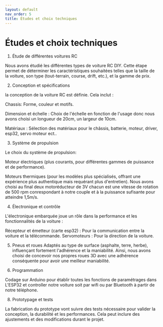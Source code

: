 ```yaml
---
layout: default
nav_order: 5
title: Études et choix techniques
---
```


# Études et choix techniques

1. Étude de différentes voitures RC

Nous avons étudié les différentes types de voiture RC DIY. Cette étape permet de déterminer les caractéristiques souhaitées telles que la taille de la voiture, son type (tout-terrain, course, drift, etc.), et la gamme de prix.

2. Conception et spécifications

la conception de la voiture RC est définie. 
Cela inclut :

Chassis: Forme, couleur et motifs.

Dimension et échelle : Choix de l'échelle en fonction de l'usage donc nous avons choisi un longueur de 20cm, un largeur de 10cm.

Matériaux : Sélection des matériaux pour le châssis, batterie, moteur, driver, esp32, servo moteur ect..

3. Système de propulsion

Le choix du système de propulsion:

Moteur électriques (plus courants, pour différentes gammes de puissance et de performance). 

Moteurs thermiques (pour les modèles plus spécialisés, offrant une expérience plus authentique mais requérant plus d'entretien).
Nous avons choisi au final deux motoréducteur de 3V chacun est une vitesse de rotation de 500 rpm conrespondant à notre couple et à la puissance sufisante pour atteindre 1,5m/s.

4. Électronique et contrôle

L'électronique embarquée joue un rôle dans la performance et les fonctionnalités de la voiture :

Récepteur et émetteur (carte esp32) : Pour la communication entre la voiture et la télécommande.
Servomoteurs : Pour la direction de la voiture.


5. Pneus et roues
Adaptés au type de surface (asphalte, terre, herbe), influençant fortement l'adhérence et la maniabilité.
Ainsi, nous avons choisi de concevoir nos propres roues 3D avec une adhérence conséquente pour avoir une meilleur maniabilité.

6. Programmation

Codage sur Arduino pour établir toutes les fonctions de paramétrages dans L'ESP32 et controller notre voiture soit par wifi ou par Bluetooth à partir de notre téléphone.

8. Prototypage et tests

La fabrication du prototype vont suivre des tests nécessaire pour valider la conception, la durabilité et les performances. Cela peut inclure des ajustements et des modifications durant le projet.
